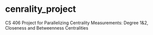 # cenrality_project
CS 406 Project for Parallelizing Centrality Measurements: Degree 1&amp;2, Closeness and Betweenness Centralities
